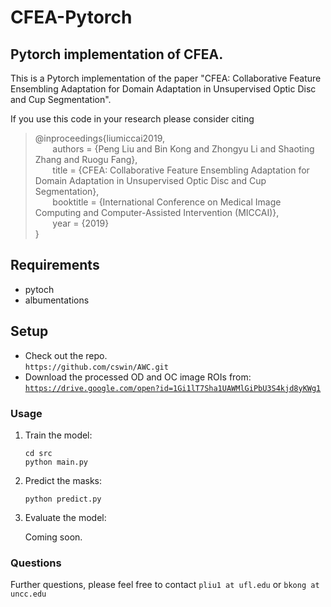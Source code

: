 # CFEA-Pytorch


## Pytorch implementation of CFEA.

This is a Pytorch implementation of the paper "CFEA: Collaborative Feature Ensembling Adaptation for Domain Adaptation in Unsupervised Optic Disc and Cup Segmentation". 

If you use this code in your research please consider citing

>@inproceedings{liumiccai2019,<br>
&nbsp;&nbsp;&nbsp;&nbsp;&nbsp;&nbsp; authors = {Peng Liu and Bin Kong and Zhongyu Li and Shaoting Zhang and Ruogu Fang},<br>
&nbsp;&nbsp;&nbsp;&nbsp;&nbsp;&nbsp;          title = {CFEA: Collaborative Feature Ensembling Adaptation for Domain Adaptation in Unsupervised Optic Disc and Cup Segmentation},<br>
&nbsp;&nbsp;&nbsp;&nbsp;&nbsp;&nbsp;          booktitle = {International Conference on Medical Image Computing and Computer-Assisted Intervention (MICCAI)},<br>
&nbsp;&nbsp;&nbsp;&nbsp;&nbsp;&nbsp;          year = {2019}<br>
}
## Requirements

* pytoch
* albumentations

## Setup
* Check out the repo.<br>
`https://github.com/cswin/AWC.git`
* Download the processed OD and OC image ROIs from:<br>
[`https://drive.google.com/open?id=1Gi1lT7Sha1UAWMlGiPbU3S4kjd8yKWg1`](https://drive.google.com/open?id=1Gi1lT7Sha1UAWMlGiPbU3S4kjd8yKWg1)

### Usage
1. Train the model:
 
   ```shell
   cd src
   python main.py
   ```
2. Predict the masks:

   ```shell
   python predict.py
   ```
3. Evaluate the model:

   Coming soon.
   
### Questions

Further questions, please feel free to contact `pliu1 at ufl.edu` or `bkong at uncc.edu`
